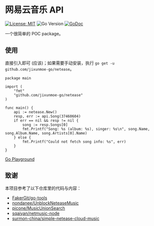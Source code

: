 # 网易云音乐 API

[![License: MIT](https://img.shields.io/badge/License-MIT-yellow.svg)](https://opensource.org/licenses/MIT)
![Go Version](https://img.shields.io/github/go-mod/go-version/jixunmoe-go/netease)
[![GoDoc](https://godoc.org/github.com/jixunmoe-go/netease?status.svg)](https://pkg.go.dev/github.com/jixunmoe-go/netease?tab=doc)

一个很简单的 POC package。

## 使用

直接引入即可 (应该)；如果需要手动安装，执行 `go get -u github.com/jixunmoe-go/netease`。

```
package main

import (
	"fmt"
	"github.com/jixunmoe-go/netease"
)

func main() {
	api := netease.New()
	resp, err := api.Song(37460604)
	if err == nil && resp != nil {
		song := resp.Songs[0]
		fmt.Printf("Song: %s (album: %s), singer: %s\n", song.Name, song.Album.Name, song.Artists[0].Name)
	} else {
		fmt.Printf("Could not fetch song info: %s", err)
	}
}
```

[Go Playground](https://play.golang.org/p/HZxVi1G01OD)

## 致谢

本项目参考了以下仓库里的代码与内容：

* [FakerGit/go-tools](https://github.com/FakerGit/go-tools)
* [nondanee/UnblockNeteaseMusic](https://github.com/nondanee/UnblockNeteaseMusic)
* [picone/MusicUnionSearch](https://github.com/picone/MusicUnionSearch)
* [sqaiyan/netmusic-node](https://github.com/sqaiyan/netmusic-node)
* [surmon-china/simple-netease-cloud-music](https://github.com/surmon-china/simple-netease-cloud-music)
